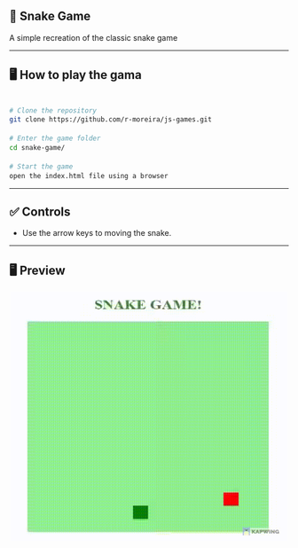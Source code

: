 ## 🚀 Snake Game
A simple recreation of the classic snake game

---

## 🖥️ How to play the gama

```bash

# Clone the repository
git clone https://github.com/r-moreira/js-games.git

# Enter the game folder
cd snake-game/

# Start the game
open the index.html file using a browser
```

---
## ✅ Controls

* Use the arrow keys to moving the snake.

---

## 🖥 Preview
<p align="center">
  <img src="../__imgs__/Snake-game.gif" width="500" height="450">
</p>
